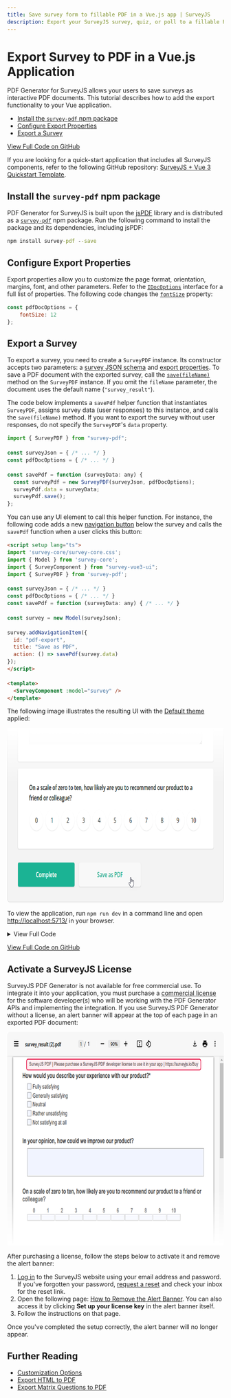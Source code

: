 ```yaml
---
title: Save survey form to fillable PDF in a Vue.js app | SurveyJS
description: Export your SurveyJS survey, quiz, or poll to a fillable PDF form in a Vue application. A step-by-step guide to help you get started.
---
```

# Export Survey to PDF in a Vue.js Application

PDF Generator for SurveyJS allows your users to save surveys as interactive PDF documents. This tutorial describes how to add the export functionality to your Vue application.

- [Install the `survey-pdf` npm package](#install-the-survey-pdf-npm-package)
- [Configure Export Properties](#configure-export-properties)
- [Export a Survey](#export-a-survey)

[View Full Code on GitHub](https://github.com/surveyjs/code-examples/tree/main/get-started-pdf/vue3 (linkStyle))

If you are looking for a quick-start application that includes all SurveyJS components, refer to the following GitHub repository: <a href="https://github.com/surveyjs/surveyjs_vue3_quickstart" target="_blank">SurveyJS + Vue 3 Quickstart Template</a>.

## Install the `survey-pdf` npm package

PDF Generator for SurveyJS is built upon the <a href="https://github.com/parallax/jsPDF#readme" target="_blank">jsPDF</a> library and is distributed as a <a href="https://www.npmjs.com/package/survey-pdf" target="_blank">`survey-pdf`</a> npm package. Run the following command to install the package and its dependencies, including jsPDF:

```cmd
npm install survey-pdf --save
```

## Configure Export Properties

Export properties allow you to customize the page format, orientation, margins, font, and other parameters. Refer to the [`IDocOptions`](/Documentation/Pdf-Export?id=idocoptions) interface for a full list of properties. The following code changes the [`fontSize`](/Documentation/Pdf-Export?id=idocoptions#fontSize) property:

```js
const pdfDocOptions = {
    fontSize: 12
};
```

## Export a Survey

To export a survey, you need to create a `SurveyPDF` instance. Its constructor accepts two parameters: a [survey JSON schema](/Documentation/Library?id=design-survey-create-a-simple-survey#define-a-static-survey-model-in-json) and [export properties](#configure-export-properties). To save a PDF document with the exported survey, call the [`save(fileName)`](/Documentation/Pdf-Export?id=surveypdf#save) method on the `SurveyPDF` instance. If you omit the `fileName` parameter, the document uses the default name (`"survey_result"`).

The code below implements a `savePdf` helper function that instantiates `SurveyPDF`, assigns survey data (user responses) to this instance, and calls the `save(fileName)` method. If you want to export the survey without user responses, do not specify the `SurveyPDF`'s `data` property.

```js
import { SurveyPDF } from "survey-pdf";

const surveyJson = { /* ... */ }
const pdfDocOptions = { /* ... */ }

const savePdf = function (surveyData: any) {
  const surveyPdf = new SurveyPDF(surveyJson, pdfDocOptions);
  surveyPdf.data = surveyData;
  surveyPdf.save();
};
```

You can use any UI element to call this helper function. For instance, the following code adds a new [navigation button](/Documentation/Library?id=iaction) below the survey and calls the `savePdf` function when a user clicks this button:

```html
<script setup lang="ts">
import 'survey-core/survey-core.css';
import { Model } from 'survey-core';
import { SurveyComponent } from "survey-vue3-ui";
import { SurveyPDF } from 'survey-pdf';

const surveyJson = { /* ... */ }
const pdfDocOptions = { /* ... */ }
const savePdf = function (surveyData: any) { /* ... */ }

const survey = new Model(surveyJson);

survey.addNavigationItem({
  id: "pdf-export",
  title: "Save as PDF",
  action: () => savePdf(survey.data)
});
</script>

<template>
  <SurveyComponent :model="survey" />
</template>
```

The following image illustrates the resulting UI with the [Default theme](https://surveyjs.io/form-library/documentation/manage-default-themes-and-styles) applied:

<img src="./images/surveypdf-navigation-button.png" alt="Export Survey to PDF - Save as PDF navigation button" width="772" height="404">

To view the application, run `npm run dev` in a command line and open [http://localhost:5713/](http://localhost:5173/) in your browser.

<details>
    <summary>View Full Code</summary>  

```html
<script setup lang="ts">
import 'survey-core/survey-core.css';
import { Model } from 'survey-core';
import { SurveyComponent } from "survey-vue3-ui";
import { SurveyPDF } from 'survey-pdf';

const surveyJson = {
  elements: [{
    name: "satisfaction-score",
    title: "How would you describe your experience with our product?",
    type: "radiogroup",
    choices: [
      { value: 5, text: "Fully satisfying" },
      { value: 4, text: "Generally satisfying" },
      { value: 3, text: "Neutral" },
      { value: 2, text: "Rather unsatisfying" },
      { value: 1, text: "Not satisfying at all" }
    ],
    isRequired: true
  }, {
    name: "how-can-we-improve",
    title: "In your opinion, how could we improve our product?",
    type: "comment"
  }, {
    name: "nps-score",
    title: "On a scale of zero to ten, how likely are you to recommend our product to a friend or colleague?",
    type: "rating",
    rateMin: 0,
    rateMax: 10,
  }],
  completedHtml: "Thank you for your feedback!",
}

const pdfDocOptions = {
  fontSize: 12
}

const savePdf = function (surveyData: any) {
  const surveyPdf = new SurveyPDF(surveyJson, pdfDocOptions);
  surveyPdf.data = surveyData;
  surveyPdf.save();
}

const survey = new Model(surveyJson);

survey.addNavigationItem({
  id: "pdf-export",
  title: "Save as PDF",
  action: () => savePdf(survey.data)
});
</script>

<template>
  <SurveyComponent :model="survey" />
</template>
```
</details>

[View Full Code on GitHub](https://github.com/surveyjs/code-examples/tree/main/get-started-pdf/vue3 (linkStyle))

## Activate a SurveyJS License

SurveyJS PDF Generator is not available for free commercial use. To integrate it into your application, you must purchase a [commercial license](https://surveyjs.io/licensing) for the software developer(s) who will be working with the PDF Generator APIs and implementing the integration. If you use SurveyJS PDF Generator without a license, an alert banner will appear at the top of each page in an exported PDF document:

<img src="./images/alert-banner-pdf.png" alt="SurveyJS PDF Generator: Alert banner" width="772" height="494">

After purchasing a license, follow the steps below to activate it and remove the alert banner:

1. [Log in](https://surveyjs.io/login) to the SurveyJS website using your email address and password. If you've forgotten your password, [request a reset](https://surveyjs.io/reset-password) and check your inbox for the reset link.
2. Open the following page: [How to Remove the Alert Banner](https://surveyjs.io/remove-alert-banner). You can also access it by clicking **Set up your license key** in the alert banner itself.
3. Follow the instructions on that page.

Once you've completed the setup correctly, the alert banner will no longer appear.

## Further Reading

- [Customization Options](/Documentation/Pdf-Export?id=Customization-Options)
- [Export HTML to PDF](/Documentation/Pdf-Export?id=HtmlToPdf)
- [Export Matrix Questions to PDF](/Documentation/Pdf-Export?id=MatrixToPdf)